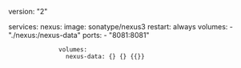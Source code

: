 version: "2"

services:
  nexus:
      image: sonatype/nexus3
          restart: always
	      volumes:
	            - "./nexus:/nexus-data"
		        ports:
			      - "8081:8081"

			      volumes:
			        nexus-data: {} {} {{}}

